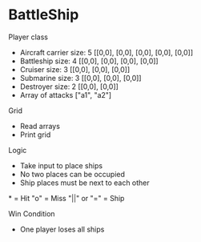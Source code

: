 # BattleShip
Player class
- Aircraft carrier size: 5 [[0,0], [0,0], [0,0], [0,0], [0,0]]
- Battleship size: 4 [[0,0], [0,0], [0,0], [0,0]]
- Cruiser size: 3 [[0,0], [0,0], [0,0]]
- Submarine size: 3 [[0,0], [0,0], [0,0]]
- Destroyer size: 2 [[0,0], [0,0]]
- Array of attacks ["a1", "a2"]

Grid
- Read arrays
- Print grid

Logic
- Take input to place ships
- No two places can be occupied
- Ship places must be next to each other

\* = Hit
"o" = Miss
"||" or "=" = Ship

Win Condition
- One player loses all ships